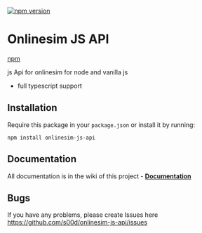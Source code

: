 [![npm version](https://badge.fury.io/js/onlinesim-js-api.svg)](https://badge.fury.io/js/onlinesim-js-api)

# Onlinesim JS API

[npm](https://www.npmjs.com/package/onlinesim-js-api)

js Api for onlinesim for node and vanilla js

 - full typescript support

## Installation

Require this package in your `package.json` or install it by running:
```
npm install onlinesim-js-api
```

## Documentation

All documentation is in the wiki of this project - **[Documentation](https://github.com/s00d/onlinesim-js-api/wiki)**

## Bugs

If you have any problems, please create Issues here 
https://github.com/s00d/onlinesim-js-api/issues

